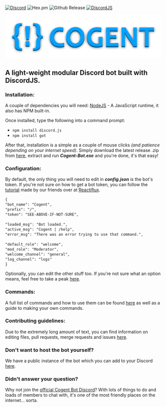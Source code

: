 ﻿
[![Discord](https://discordapp.com/api/guilds/492875641713328143/embed.png)](https://discord.gg/3hbeQgY) ![Hex.pm](https://img.shields.io/hexpm/l/plug.svg) ![Github Release](https://img.shields.io/github/release/VenkSociety/Cogent.svg) [![DiscordJS](https://img.shields.io/npm/v/discord.js.svg?maxAge=2592000)](https://www.npmjs.com/package/discord.js)

![](/lib/img/3D.png)

## A light-weight modular Discord bot built with DiscordJS.
### Installation:
A couple of dependencies you will need:
[NodeJS](https://nodejs.org/en/download/) - A JavaScript runtime, it also has NPM built-in. 

Once installed, type the following into a command prompt:

- ```npm install discord.js```
- ```npm install got```

After that, installation is a simple as a couple of mouse clicks *(and patience depending on your internet speed)*. Simply download the latest release .zip from [here](https://github.com/VenkSociety/Cogent/releases), extract and run **_Cogent-Bot.exe_** and you're done, it's that easy!

### Configuration:
By default, the only thing you will need to edit in **_config.json_** is the bot's token. If you're not sure on how to get a bot token, you can follow the [tutorial](https://github.com/reactiflux/discord-irc/wiki/Creating-a-discord-bot-&-getting-a-token) made by our friends over at [Reactiflux](https://www.reactiflux.com/).

    {
    "bot_name": "Cogent",
    "prefix": "/",
    "token": "SEE-ABOVE-IF-NOT-SURE",

    "loaded_msg": "Bot loaded.",
    "active_msg": "Cogent | /help",
    "error_msg": "There was an error trying to use that command.",
    
    "default_role": "welcome",
    "mod_role": "Moderator",
    "welcome_channel": "general",
    "log_channel": "logs"
	}

Optionally, you can edit the other stuff too. If you're not sure what an option means, feel free to take a peak [here](https://github.com/VenkSociety/Cogent/wiki/Config.js).

### Commands:
A full list of commands and how to use them can be found [here](https://github.com/VenkSociety/Cogent/wiki/Commands) as well as a guide to making your own commands.

### Contributing guidelines:
Due to the extremely long amount of text, you can find information on editing files, pull requests, merge requests and issues [here](https://github.com/VenkSociety/Cogent/wiki/Contributing-Guidelines).

### Don't want to host the bot yourself?
We have a public instance of the bot which you can add to your Discord [here](https://discordapp.com/oauth2/authorize?client_id=492871769485475840&scope=bot&permissions=8 ).

### Didn't answer your question?
Why not join the [official Cogent Bot Discord](https://discord.gg/3hbeQg)? With lots of things to do and loads of members to chat with, it's one of the most friendly places on the internet... sorta.






